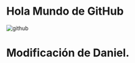 # Hola Mundo de GitHub
![github](https://github.githubassets.com/images/modules/logos_page/GitHub-Mark.png)
# Modificación de Daniel.
